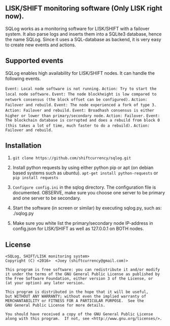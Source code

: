 ## LISK/SHIFT monitoring software (Only LISK right now).

SQLog works as a monitoring software for LISK/SHIFT with a failover system. It also parse logs and inserts them into a SQLite3 database, hence the name SQLog. Since it uses a SQL-database as backend, it is very easy to create new events and actions.

## Supported events

SQLog enables high availability for LISK/SHIFT nodes. It can handle the following events.

`Event: Local node software is not running.`
`Action: Try to start the local node software.`
`Event: The node blockheight is low compared to network consensus (the block offset can be configured).`
`Action: Failover and rebuild.`
`Event: The node experienced a fork of type 3.`
`Action: Failover and rebuild.`
`Event: Broadhash consensus is either higher or lower than primary/secondary node.`
`Action: Failover.`
`Event: The blockchain database is corrupted and does a rebuild from block 0 (this takes a lot of time, much faster to do a rebuild).`
`Action: Failover and rebuild.`

## Installation

1. `git clone https://github.com/shiftcurrency/sqlog.git`

2. Install python requests by using either python pip or apt (on debian based systems such as ubuntu).
   `apt-get install python-requests` or `pip install requests`

3. `Configure config.ini` in the sqlog directory. The configuration file is documented. OBSERVE, make sure you choose one server to be primary and one server to be secondary.

4. Start the software (in screen or similar) by executing sqlog.py, such as: ./sqlog.py

5. Make sure you white list the primary/secondary node IP-address in config.json for LISK/SHIFT as well as 127.0.0.1 on BOTH nodes.

## License

    <SQLog, SHIFT/LISK monitoring system>
    Copyright (C) <2016>  <Joey (shiftcurrency@gmail.com)>

    This program is free software: you can redistribute it and/or modify
    it under the terms of the GNU General Public License as published by
    the Free Software Foundation, either version 3 of the License, or
    (at your option) any later version.

    This program is distributed in the hope that it will be useful,
    but WITHOUT ANY WARRANTY; without even the implied warranty of
    MERCHANTABILITY or FITNESS FOR A PARTICULAR PURPOSE.  See the
    GNU General Public License for more details.

    You should have received a copy of the GNU General Public License
    along with this program.  If not, see <http://www.gnu.org/licenses/>.
